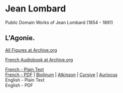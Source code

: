# Jean Lombard

Public Domain Works of Jean Lombard (1854 - 1891)

## L'Agonie.

[All Figures at Archive.org](https://archive.org/details/lagonie-images)

[French Audiobook at Archive.org](https://archive.org/details/jean-lombard-l-agonie)

[French - Plain Text](lagonie/full-text-french.md)  
[French - PDF](https://cdn.solaranamnesis.com/JeanLombard/LAgonie/lombard_agonie_1902_french.pdf) | [Biolinum](https://cdn.solaranamnesis.com/JeanLombard/LAgonie/lombard_agonie_1902_french_biolinum.pdf) | [Atkinson](https://cdn.solaranamnesis.com/JeanLombard/LAgonie/lombard_agonie_1902_french_atkinson.pdf) | [Cursive](https://cdn.solaranamnesis.com/JeanLombard/LAgonie/lombard_agonie_1902_french_frcursive.pdf) | [Auriocus](https://cdn.solaranamnesis.com/JeanLombard/LAgonie/lombard_agonie_1902_french_aurical.pdf)  
English - Plain Text  
English - PDF  
